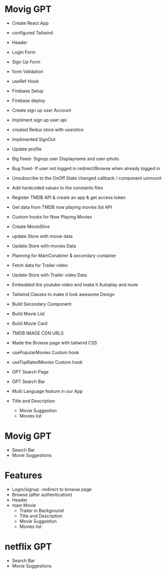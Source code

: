 # Movig GPT
-  Create React App
- configured Tailwind
- Header
- Login Form
- Sign Up Form
- form Validation
- useRef Hook
- Firebase Setup
- Firebase deploy
- Create sign up user Account
- Impliment sign up user api
- created Redux store with userslice
- Implimented SignOut
- Update profile
- Big fixed- Signup user Displayname and user-photo
- Bug fixed- If user not logged in redirect/Browse when already logged in
- Unsubscribe to the OnOff State changed callback / component unmount 
- Add hardcoded values to the constants files
- Register TMDB API & create an app & get access token 
- Get data from TMDB now playing movies list API 
- Custom hooks for Now Playing Movies
- Create MovieSlice
- update Store with movie data
- Update Store with movies Data
- Planning for MainConatiner & secondary container
- Fetch data for Trailer video 
- Update Store with Trailer video Data
- Embedded the youtube video and make it Autoplay and mute
- Tailwind Classes to make it look awesome Design
- Build Secondary Component 
- Build Movie List
- Build Movie Card
- TMDB IMAGE CDN URLS
- Made the Browse page  with tailwind CSS
- usePopularMovies Custom hook
- useTopRatedMovies Custom hook
- GPT Search Page
- GPT Search Bar 
- Multi Language feature in our App

- Title and Description
  - Movie Suggestion
  - Movies list 
# Movig GPT
-  Search Bar
-  Movie Suggestions

# Features
- Login/signup
-redirect to browse page 
- Browse (after authentication)
- Header 
- main Movie
  - Trailer in Background 
  - Title and Description
  - Movie Suggestion
  - Movies list 
# netflix GPT
-  Search Bar
-  Movie Suggestions

